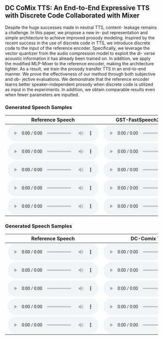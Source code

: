 ## DC CoMix TTS: An End-to-End Expressive TTS with Discrete Code Collaborated with Mixer

Despite the huge successes made in neutral TTS, content- leakage remains a challenge. In this paper, we propose a new in- put representation and simple architecture to achieve improved prosody modeling. Inspired by the recent success in the use of discrete code in TTS, we introduce discrete code to the input of the reference encoder. Specifically, we leverage the vector quantizer from the audio compression model to exploit the di- verse acoustic information it has already been trained on. In addition, we apply the modified MLP-Mixer to the reference encoder, making the architecture lighter. As a result, we train the prosody transfer TTS in an end-to-end manner. We prove the effectiveness of our method through both subjective and ob- jective evaluations. We demonstrate that the reference encoder learns better speaker-independent prosody when discrete code is utilized as input in the experiments. In addition, we obtain comparable results even when fewer parameters are inputted. 

### Generated Speech Samples

| Reference Speech                                             | GST-FastSpeech2-HifiGAN                                      | DC-Comix TTS                                                 |
| ------------------------------------------------------------ | ------------------------------------------------------------ | ------------------------------------------------------------ |
| <audio src="./samples/StyleGT/p250_376_p329_372.wav" type="audio/wav" controls="" preload=""></audio> | <audio src="./samples/FS2GST/p250_376_p329_372.wav" type="audio/wav" controls="" preload=""></audio> | <audio src="./samples/MIXER/p250_376_p329_372.wav" type="audio/wav" controls="" preload=""></audio> |
| <audio src="./samples/StyleGT/p266_343_p253_257.wav" type="audio/wav" controls="" preload=""></audio> | <audio src="./samples/FS2GST/p266_343_p253_257.wav" type="audio/wav" controls="" preload=""></audio> | <audio src="./samples/MIXER/p266_343_p253_257.wav" type="audio/wav" controls="" preload=""></audio> |
| <audio src="./samples/StyleGT/p269_230_p317_009.wav" type="audio/wav" controls="" preload=""></audio> | <audio src="./samples/FS2GST/p269_230_p317_009.wav" type="audio/wav" controls="" preload=""></audio> | <audio src="./samples/MIXER/p269_230_p317_009.wav" type="audio/wav" controls="" preload=""></audio> |
| <audio src="./samples/StyleGT/p275_255_p254_227.wav" type="audio/wav" controls="" preload=""></audio> | <audio src="./samples/FS2GST/p275_255_p254_227.wav" type="audio/wav" controls="" preload=""></audio> | <audio src="./samples/MIXER/p275_255_p254_227.wav" type="audio/wav" controls="" preload=""></audio> |
| <audio src="./samples/StyleGT/p336_180_p243_202.wav" type="audio/wav" controls="" preload=""></audio> | <audio src="./samples/FS2GST/p336_180_p243_202.wav" type="audio/wav" controls="" preload=""></audio> | <audio src="./samples/MIXER/p336_180_p243_202.wav" type="audio/wav" controls="" preload=""></audio> |

### Generated Speech Samples

| Reference Speech                                             | DC-Comix TTS                                                 | w/o Discrete Code                                            | w/o Mixer                                                    |
| ------------------------------------------------------------ | ------------------------------------------------------------ | ------------------------------------------------------------ | ------------------------------------------------------------ |
| <audio src="./samples/StyleGT/p226_059_p299_105.wav" type="audio/wav" controls="" preload=""></audio> | <audio src="./samples/FS2GST/p226_059_p299_105.wav" type="audio/wav" controls="" preload=""></audio> | <audio src="./samples/MelMixer/p226_059_p299_105.wav" type="audio/wav" controls="" preload=""></audio> | <audio src="./samples/GST/p226_059_p299_105.wav" type="audio/wav" controls="" preload=""></audio> |
| <audio src="./samples/StyleGT/p228_093_p261_395.wav" type="audio/wav" controls="" preload=""></audio> | <audio src="./samples/FS2GST/p228_093_p261_395.wav" type="audio/wav" controls="" preload=""></audio> | <audio src="./samples/MelMixer/p228_093_p261_395.wav" type="audio/wav" controls="" preload=""></audio> | <audio src="./samples/GST/p228_093_p261_395.wav" type="audio/wav" controls="" preload=""></audio> |
| <audio src="./samples/StyleGT/p245_053_p312_123.wav" type="audio/wav" controls="" preload=""></audio> | <audio src="./samples/FS2GST/p245_053_p312_123.wav" type="audio/wav" controls="" preload=""></audio> | <audio src="./samples/MelMixer/p245_053_p312_123.wav" type="audio/wav" controls="" preload=""></audio> | <audio src="./samples/GST/p245_053_p312_123.wav" type="audio/wav" controls="" preload=""></audio> |
| <audio src="./samples/StyleGT/p275_255_p254_227.wav" type="audio/wav" controls="" preload=""></audio> | <audio src="./samples/FS2GST/p275_255_p254_227.wav" type="audio/wav" controls="" preload=""></audio> | <audio src="./samples/MelMixer/p275_255_p254_227.wav" type="audio/wav" controls="" preload=""></audio> | <audio src="./samples/GST/p275_255_p254_227.wav" type="audio/wav" controls="" preload=""></audio> |
| <audio src="./samples/StyleGT/p276_320_p247_358.wav" type="audio/wav" controls="" preload=""></audio> | <audio src="./samples/FS2GST/p276_320_p247_358.wav" type="audio/wav" controls="" preload=""></audio> | <audio src="./samples/MelMixer/p276_320_p247_358.wav" type="audio/wav" controls="" preload=""></audio> | <audio src="./samples/GST/p276_320_p247_358.wav" type="audio/wav" controls="" preload=""></audio> |
